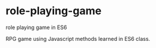 # role-playing-game
role playing game in ES6

RPG game using Javascript methods learned in ES6 class. 
